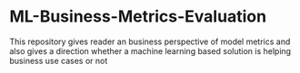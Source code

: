 # ML-Business-Metrics-Evaluation
This repository gives reader an business perspective of model metrics and also gives a direction whether a machine learning based solution is helping business use cases or not
